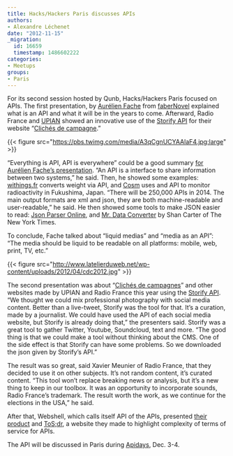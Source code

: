 ```yaml
---
title: Hacks/Hackers Paris discusses APIs
authors:
- Alexandre Léchenet
date: "2012-11-15"
_migration:
  id: 16659
  timestamp: 1486602222
categories:
- Meetups
groups:
- Paris
---
```


For its second session hosted by Qunb, Hacks/Hackers Paris focused on APIs. The first presentation, by [Aurélien Fache][1] from [faberNovel][2] explained what is an API and what it will be in the years to come. Afterward, Radio France and [UPIAN][3] showed an innovative use of the [Storify API][4] for their website &#8220;[Clichés de campagne][5].&#8221;

{{< figure src="https://pbs.twimg.com/media/A3qCgnUCYAAlaF4.jpg:large" >}}

&#8220;Everything is API, API is everywhere&#8221; could be a good summary [for Aurélien Fache&#8217;s presentation][6]. &#8220;An API is a interface to share information between two systems,&#8221; he said. Then, he showed some examples: [withings.fr][7] converts weight via API, and [Cosm][8] uses and API to monitor radioactivity in Fukushima, Japan. &#8220;There will be 250,000 APIs in 2014. The main output formats are xml and json, they are both machine-readable and user-readable,&#8221; he said. He then showed some tools to make JSON easier to read: [Json Parser Online][9], and [Mr. Data Converter][10] by Shan Carter of The New York Times.

To conclude, Fache talked about &#8220;liquid medias&#8221; and &#8220;media as an API&#8221;: &#8220;The media should be liquid to be readable on all platforms: mobile, web, print, TV, etc.&#8221;

{{< figure src="http://www.latelierduweb.net/wp-content/uploads/2012/04/cdc2012.jpg" >}}

The second presentation was about &#8220;[Clichés de campagnes][5]&#8221; and other websites made by UPIAN and Radio France this year using the [Storify API][11]. &#8220;We thought we could mix professional photography with social media content. Better than a live-tweet, Storify was the tool for that. It&#8217;s a curation, made by a journalist. We could have used the API of each social media website, but Storify is already doing that,&#8221; the presenters said. Storify was a great tool to gather Twitter, Youtube, Soundcloud, text and more. &#8220;The good thing is that we could make a tool without thinking about the CMS. One of the side effect is that Storify can have some problems. So we downloaded the json given by Storify&#8217;s API.&#8221;

The result was so great, said Xavier Meunier of Radio France, that they decided to use it on other subjects. It&#8217;s not random content, it&#8217;s curated content. &#8220;This tool won&#8217;t replace breaking news or analysis, but it&#8217;s a new thing to keep in our toolbox. It was an opportunity to incorporate sounds, Radio France&#8217;s trademark. The result worth the work, as we continue for the elections in the USA,&#8221; he said.

After that, Webshell, which calls itself API of the APIs, presented [their product][12] and [ToS;dr][13], a website they made to highlight complexity of terms of service for APIs.

The API will be discussed in Paris during [Apidays][14], Dec. 3-4.

 [1]: https://twitter.com/mathemagie
 [2]: http://www.fabernovel.com/
 [3]: http://www.upian.com/
 [4]: http://storify.com/
 [5]: http://clichesdecampagne.franceinter.fr/
 [6]: https://docs.google.com/presentation/d/1oUQ4aH49RRiw3enYLOk7yMAHpVTJ_uKCPX2EHRlEA9I/edit
 [7]: http://withings.fr
 [8]: https://cosm.com
 [9]: http://json.parser.online.fr/
 [10]: http://shancarter.com/data_converter/
 [11]: http://dev.storify.com/api/summary
 [12]: http://webshell.io/
 [13]: http://api-tos-dr.info/
 [14]: http://apidays.io/
